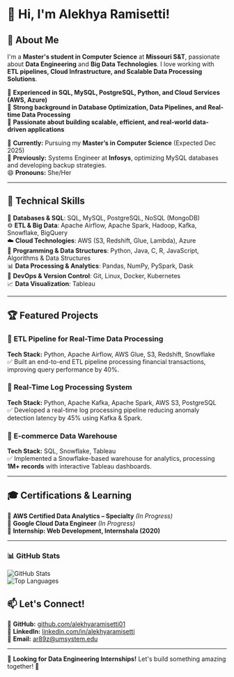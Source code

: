 # 👋 Hi, I'm Alekhya Ramisetti!
 
## 🚀 About Me
I'm a **Master's student in Computer Science** at **Missouri S&T**, passionate about **Data Engineering** and **Big Data Technologies**. I love working with **ETL pipelines, Cloud Infrastructure, and Scalable Data Processing Solutions**.

🔹 **Experienced in SQL, MySQL, PostgreSQL, Python, and Cloud Services (AWS, Azure)**  
🔹 **Strong background in Database Optimization, Data Pipelines, and Real-time Data Processing**  
🔹 **Passionate about building scalable, efficient, and real-world data-driven applications**  

📍 **Currently:** Pursuing my **Master’s in Computer Science** (Expected Dec 2025)  
💼 **Previously:** Systems Engineer at **Infosys**, optimizing MySQL databases and developing backup strategies.  
😄 **Pronouns:** She/Her  

---

## 🔧 Technical Skills

💾 **Databases & SQL**: SQL, MySQL, PostgreSQL, NoSQL (MongoDB)  
⚙️ **ETL & Big Data**: Apache Airflow, Apache Spark, Hadoop, Kafka, Snowflake, BigQuery  
☁️ **Cloud Technologies**: AWS (S3, Redshift, Glue, Lambda), Azure  
🐍 **Programming & Data Structures**: Python, Java, C, R, JavaScript, Algorithms & Data Structures  
📊 **Data Processing & Analytics**: Pandas, NumPy, PySpark, Dask  
🔹 **DevOps & Version Control**: Git, Linux, Docker, Kubernetes  
📈 **Data Visualization**: Tableau  

---

## 🏆 Featured Projects

### 📌 **ETL Pipeline for Real-Time Data Processing**
**Tech Stack:** Python, Apache Airflow, AWS Glue, S3, Redshift, Snowflake  
✅ Built an end-to-end ETL pipeline processing financial transactions, improving query performance by 40%.

### 📌 **Real-Time Log Processing System**
**Tech Stack:** Python, Apache Kafka, Apache Spark, AWS S3, PostgreSQL  
✅ Developed a real-time log processing pipeline reducing anomaly detection latency by 45% using Kafka & Spark.

### 📌 **E-commerce Data Warehouse**
**Tech Stack:** SQL, Snowflake, Tableau  
✅ Implemented a Snowflake-based warehouse for analytics, processing **1M+ records** with interactive Tableau dashboards.

---

## 🎓 Certifications & Learning
📍 **AWS Certified Data Analytics – Specialty** *(In Progress)*  
📍 **Google Cloud Data Engineer** *(In Progress)*  
📍 **Internship: Web Development, Internshala (2020)**  

---

### **📊 GitHub Stats**  
![GitHub Stats](https://github-readme-stats.vercel.app/api?username=alekhyaramisetti01&show_icons=true&theme=github_dark)  
![Top Languages](https://github-readme-stats.vercel.app/api/top-langs/?username=alekhyaramisetti01&layout=compact&theme=github_dark)  

## 📫 Let's Connect!
📌 **GitHub:** [github.com/alekhyaramisetti01](https://github.com/alekhyaramisetti01)  
📌 **LinkedIn:** [linkedin.com/in/alekhyaramisetti](https://www.linkedin.com/in/alekhyaramisetti/)  
📧 **Email:** ar89z@umsystem.edu  

---

🌟 **Looking for Data Engineering Internships!** Let's build something amazing together! 🚀

